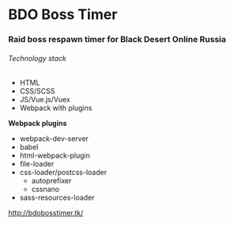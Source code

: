 # BDO Boss Timer
### Raid boss respawn timer for Black Desert Online Russia

###### Technology stack
* HTML
* CSS/SCSS
* JS/Vue.js/Vuex
* Webpack with plugins

**Webpack plugins**
* webpack-dev-server
* babel
* html-webpack-plugin
* file-loader
* css-loader/postcss-loader
  * autoprefixer
  * cssnano
* sass-resources-loader

http://bdobosstimer.tk/
